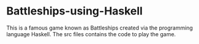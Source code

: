 # Battleships-using-Haskell
This is a famous game known as Battleships created via the programming language Haskell. The src files contains the code to play the game. 
